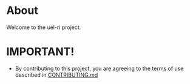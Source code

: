 # About

Welcome to the uel-ri project.



# IMPORTANT!

* By contributing to this project, you are agreeing to the terms of use described in [CONTRIBUTING.md](./CONTRIBUTING.md)

